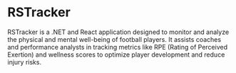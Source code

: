 # RSTracker

RSTracker is a .NET and React application designed to monitor and analyze the physical and mental well-being of football players. It assists coaches and performance analysts in tracking metrics like RPE (Rating of Perceived Exertion) and wellness scores to optimize player development and reduce injury risks.
